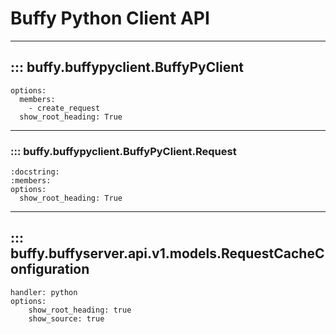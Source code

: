 # Buffy Python Client API

___

## ::: buffy.buffypyclient.BuffyPyClient
    options:
      members:
        - create_request
      show_root_heading: True

___

### ::: buffy.buffypyclient.BuffyPyClient.Request
    :docstring:
    :members:
    options:
      show_root_heading: True

___

## ::: buffy.buffyserver.api.v1.models.RequestCacheConfiguration
    handler: python
    options:
        show_root_heading: true
        show_source: true

